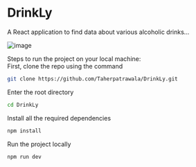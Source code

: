 # DrinkLy
A React application to find data about various alcoholic drinks...


![image](https://github.com/Taherpatrawala/DrinkLy/assets/109360109/9cd48d45-49eb-4b05-a004-e706489f0efd)

Steps to run the project on your local machine:
<br>
First, clone the repo using the command
```sh
git clone https://github.com/Taherpatrawala/DrinkLy.git

```

Enter the root directory
```sh
cd DrinkLy
```
Install all the required dependencies
```sh
npm install
```
Run the project locally
```sh
npm run dev
```
